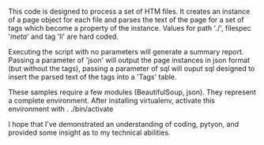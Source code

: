 This code is designed to process a set of HTM files. It creates an instance of a page object for each file and parses the text of the page for a set of tags which become a property of the instance.  Values for path './', filespec '*meta*' and tag 'li' are hard coded.

Executing the script with no parameters will generate a summary report. Passing a parameter of 'json' will output the page instances in json format (but without the tags), passing a parameter of sql will ouput sql designed to insert the parsed text of the tags into a 'Tags' table.

These samples require a few modules (BeautifulSoup, json). They represent a complete environment.  After installing virtualenv, activate this environment with . ./bin/activate

I hope that I've demonstrated an understanding of coding, pytyon, and provided some insight as to my technical abilities.
